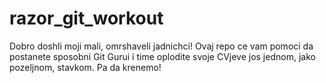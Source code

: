 razor_git_workout
=================

Dobro doshli moji mali, omrshaveli jadnichci!
Ovaj repo ce vam pomoci da postanete sposobni Git Gurui i time oplodite svoje CVjeve jos jednom, jako pozeljnom, stavkom.
Pa da krenemo!
